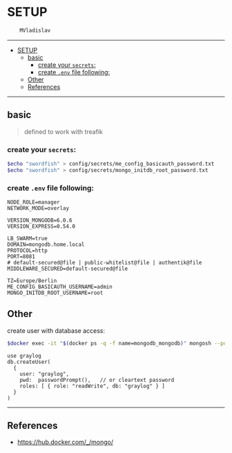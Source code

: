 # SETUP

```sh
    MVladislav
```

---

- [SETUP](#setup)
  - [basic](#basic)
    - [create your `secrets`:](#create-your-secrets)
    - [create `.env` file following:](#create-env-file-following)
  - [Other](#other)
  - [References](#references)

---

## basic

> defined to work with treafik

### create your `secrets`:

```sh
$echo "swordfish" > config/secrets/me_config_basicauth_password.txt
$echo "swordfish" > config/secrets/mongo_initdb_root_password.txt
```

### create `.env` file following:

```env
NODE_ROLE=manager
NETWORK_MODE=overlay

VERSION_MONGODB=6.0.6
VERSION_EXPRESS=0.54.0

LB_SWARM=true
DOMAIN=mongodb.home.local
PROTOCOL=http
PORT=8081
# default-secured@file | public-whitelist@file | authentik@file
MIDDLEWARE_SECURED=default-secured@file

TZ=Europe/Berlin
ME_CONFIG_BASICAUTH_USERNAME=admin
MONGO_INITDB_ROOT_USERNAME=root
```

## Other

create user with database access:

```sh
$docker exec -it "$(docker ps -q -f name=mongodb_mongodb)" mongosh --port 27017 --authenticationDatabase "admin" -u "root" -p
```

```mongodb
use graylog
db.createUser(
  {
    user: "graylog",
    pwd:  passwordPrompt(),   // or cleartext password
    roles: [ { role: "readWrite", db: "graylog" } ]
  }
)
```

---

## References

- <https://hub.docker.com/_/mongo/>

